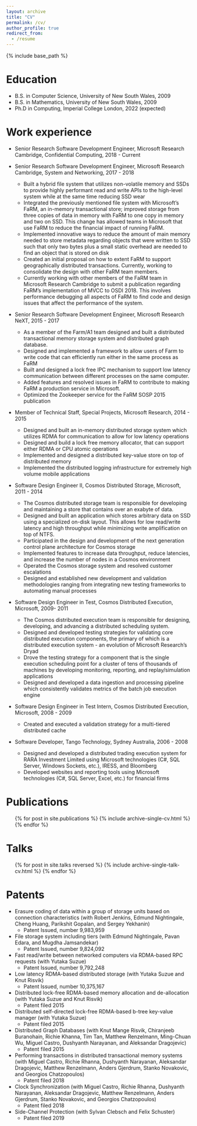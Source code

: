```yaml
---
layout: archive
title: "CV"
permalink: /cv/
author_profile: true
redirect_from:
  - /resume
---
```


{% include base_path %}

Education
======
* B.S. in Computer Science, University of New South Wales, 2009
* B.S. in Mathematics, University of New South Wales, 2009
* Ph.D in Computing, Imperial College London, 2022 (expected)

Work experience
======
* Senior Research Software Development Engineer, Microsoft Research Cambridge, Confidential Computing, 2018 - Current
  
* Senior Research Software Development Engineer, Microsoft Research Cambridge, System and Networking, 2017 - 2018
  * Built a hybrid file system that utilizes non-volatile memory and SSDs to provide highly performant read and write APIs to the high-level system while at the same time reducing SSD wear
  * Integrated the previously mentioned file system with Microsoft’s FaRM, an in-memory transactional store; improved storage from three copies of data in memory with FaRM to one copy in memory and two on SSD. This change has allowed teams in Microsoft that use FaRM to reduce the financial impact of running FaRM.
  * Implemented innovative ways to reduce the amount of main memory needed to store metadata regarding objects that were written to SSD such that only two bytes plus a small static overhead are needed to find an object that is stored on disk
  * Created an initial proposal on how to extent FaRM to support geographically distributed transactions. Currently, working to consolidate the design with other FaRM team members.
  * Currently working with other members of the FaRM team in Microsoft Research Cambridge to submit a publication regarding FaRM’s implementation of MVCC to OSDI 2018. This involves performance debugging all aspects of FaRM to find code and design issues that affect the performance of the system.

* Senior Research Software Development Engineer, Microsoft Research NeXT, 2015 - 2017
  * As a member of the Farm/A1 team designed and built a distributed transactional memory storage system and distributed graph database.
  * Designed and implemented a framework to allow users of Farm to write code that can efficiently run either in the same process as FaRM
  * Built and designed a lock free IPC mechanism to support low latency communication between different processes on the same computer.
  * Added features and resolved issues in FaRM to contribute to making FaRM a production service in Microsoft.
  * Optimized the Zookeeper service for the FaRM SOSP 2015 publication

* Member of Technical Staff, Special Projects, Microsoft Research, 2014 - 2015
  * Designed and built an in-memory distributed storage system which utilizes RDMA for communication to allow for low latency operations
  * Designed and build a lock free memory allocator, that can support either RDMA or CPU atomic operations
  * Implemented and designed a distributed key-value store on top of distributed memory
  * Implemented the distributed logging infrastructure for extremely high volume mobile applications

* Software Design Engineer II, Cosmos Distributed Storage, Microsoft, 2011 - 2014
  * The Cosmos distributed storage team is responsible for developing and maintaining a store that contains over an exabyte of data.
  * Designed and built an application which stores arbitrary data on SSD using a specialized on-disk layout. This allows for low read/write latency and high throughput while minimizing write amplification on top of NTFS.
  * Participated in the design and development of the next generation control plane architecture for Cosmos storage
  * Implemented features to increase data throughput, reduce latencies, and increase the number of nodes in a Cosmos environment
  * Operated the Cosmos storage system and resolved customer escalations
  * Designed and established new development and validation methodologies ranging from integrating new testing frameworks to automating manual processes

* Software Design Engineer in Test, Cosmos Distributed Execution, Microsoft, 2009- 2011
  * The Cosmos distributed execution team is responsible for designing, developing, and advancing a distributed scheduling system.
  * Designed and developed testing strategies for validating core distributed execution components, the primary of which is a distributed execution system - an evolution of Microsoft Research’s Dryad
  * Drove the testing strategy for a component that is the single execution scheduling point for a cluster of tens of thousands of machines by developing monitoring, reporting, and replay/simulation applications
  * Designed and developed a data ingestion and processing pipeline which consistently validates metrics of the batch job execution engine

* Software Design Engineer in Test Intern, Cosmos Distributed Execution, Microsoft, 2008 - 2009
  * Created and executed a validation strategy for a multi-tiered distributed cache

* Software Developer, Tango Technology, Sydney Australia, 2006 - 2008
  * Designed and developed a distributed trading execution system for RARA Investment Limited using Microsoft technologies (C#, SQL Server, Windows Sockets, etc.), IRESS, and Bloomberg
  * Developed websites and reporting tools using Microsoft technologies (C#, SQL Server, Excel, etc.) for financial firms

Publications
======
  <ul>{% for post in site.publications %}
    {% include archive-single-cv.html %}
  {% endfor %}</ul>
  
Talks
======
  <ul>{% for post in site.talks reversed  %}
    {% include archive-single-talk-cv.html %}
  {% endfor %}</ul>

Patents
======
* Erasure coding of data within a group of storage units based on connection characteristics (with Robert Jenkins, Edmund Nightingale, Cheng Huang, Parikshit Gopalan, and Sergey Yekhanin)
  * Patent Issued, number 9,983,959
* File storage system including tiers (with Edmund Nightingale, Pavan Edara, and Mugdha Jamsandekar)
  * Patent Issued, number 9,824,092
* Fast read/write between networked computers via RDMA-based RPC requests (with Yutaka Suzue)
  * Patent Issued, number 9,792,248
* Low latency RDMA-based distributed storage (with Yutaka Suzue and Knut Risvik)
  * Patent Issued, number 10,375,167
* Distributed lock-free RDMA-based memory allocation and de-allocation (with Yutaka Suzue and Knut Risvik)
  * Patent filed 2015
* Distributed self-directed lock-free RDMA-based b-tree key-value manager (with Yutaka Suzue)
  * Patent filed 2015
* Distributed Graph Databases (with Knut Mange Risvik, Chiranjeeb Buranohain, Richie Khanna, Tim Tan, Matthew Renzelmann, Ming-Chuan Wu, Miguel Castro, Dushyanth Narayanan, and Aleksandar Dragojevic)
  * Patent filed 2015
* Performing transactions in distributed transactional memory systems (with Miguel Castro, Richie Rhanna, Dushyanth Narayanan, Aleksandar Dragojevic, Matthew Renzelmann, Anders Gjerdrum, Stanko Novakovic, and Georgios Chatzopoulos)
  * Patent filed 2018
* Clock Synchronization (with Miguel Castro, Richie Rhanna, Dushyanth Narayanan, Aleksandar Dragojevic, Matthew Renzelmann, Anders Gjerdrum, Stanko Novakovic, and Georgios Chatzopoulos)
  * Patent filed 2018
* Side-Channel Protection (with Sylvan Clebsch and Felix Schuster)
  * Patent filed 2019
